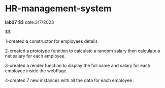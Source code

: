 # HR-management-system

**lab07** 
$$
date:3/7/2023

$$

1-created a constructor for employees details

2-created a prototype function to calculate a random salary then calculate a net salary for each employee.

3-created a render function to display the full name and salary for each employee inside the webPage.

4-created  7 new instances with all the data for each employee .
